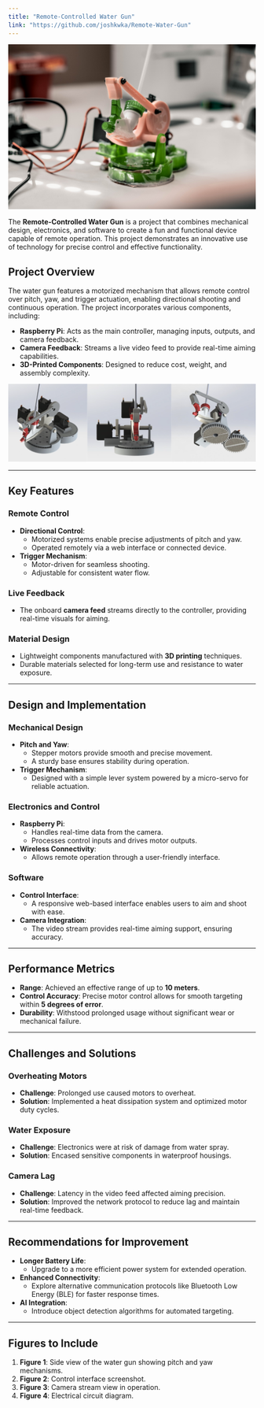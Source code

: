 ```yaml
---
title: "Remote-Controlled Water Gun"
link: "https://github.com/joshkwka/Remote-Water-Gun"
---
```

![Built-Assembly](/images/projects/watergunirl.jpg)

The **Remote-Controlled Water Gun** is a project that combines mechanical design, electronics, and software to create a fun and functional device capable of remote operation. This project demonstrates an innovative use of technology for precise control and effective functionality.

## Project Overview

The water gun features a motorized mechanism that allows remote control over pitch, yaw, and trigger actuation, enabling directional shooting and continuous operation. The project incorporates various components, including:

- **Raspberry Pi**: Acts as the main controller, managing inputs, outputs, and camera feedback.
- **Camera Feedback**: Streams a live video feed to provide real-time aiming capabilities.
- **3D-Printed Components**: Designed to reduce cost, weight, and assembly complexity.

![CAD](/images/projects/remote-water-gun/CAD.png)

---

## Key Features

### Remote Control
- **Directional Control**:
  - Motorized systems enable precise adjustments of pitch and yaw.
  - Operated remotely via a web interface or connected device.
- **Trigger Mechanism**:
  - Motor-driven for seamless shooting.
  - Adjustable for consistent water flow.

### Live Feedback
- The onboard **camera feed** streams directly to the controller, providing real-time visuals for aiming.

### Material Design
- Lightweight components manufactured with **3D printing** techniques.
- Durable materials selected for long-term use and resistance to water exposure.

---

## Design and Implementation

### Mechanical Design
- **Pitch and Yaw**:
  - Stepper motors provide smooth and precise movement.
  - A sturdy base ensures stability during operation.
- **Trigger Mechanism**:
  - Designed with a simple lever system powered by a micro-servo for reliable actuation.

### Electronics and Control
- **Raspberry Pi**:
  - Handles real-time data from the camera.
  - Processes control inputs and drives motor outputs.
- **Wireless Connectivity**:
  - Allows remote operation through a user-friendly interface.

### Software
- **Control Interface**:
  - A responsive web-based interface enables users to aim and shoot with ease.
- **Camera Integration**:
  - The video stream provides real-time aiming support, ensuring accuracy.

---

## Performance Metrics

- **Range**: Achieved an effective range of up to **10 meters**.
- **Control Accuracy**: Precise motor control allows for smooth targeting within **5 degrees of error**.
- **Durability**: Withstood prolonged usage without significant wear or mechanical failure.

---

## Challenges and Solutions

### Overheating Motors
- **Challenge**: Prolonged use caused motors to overheat.
- **Solution**: Implemented a heat dissipation system and optimized motor duty cycles.

### Water Exposure
- **Challenge**: Electronics were at risk of damage from water spray.
- **Solution**: Encased sensitive components in waterproof housings.

### Camera Lag
- **Challenge**: Latency in the video feed affected aiming precision.
- **Solution**: Improved the network protocol to reduce lag and maintain real-time feedback.

---

## Recommendations for Improvement

- **Longer Battery Life**:
  - Upgrade to a more efficient power system for extended operation.
- **Enhanced Connectivity**:
  - Explore alternative communication protocols like Bluetooth Low Energy (BLE) for faster response times.
- **AI Integration**:
  - Introduce object detection algorithms for automated targeting.

---

## Figures to Include

1. **Figure 1**: Side view of the water gun showing pitch and yaw mechanisms.
2. **Figure 2**: Control interface screenshot.
3. **Figure 3**: Camera stream view in operation.
4. **Figure 4**: Electrical circuit diagram.
